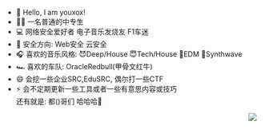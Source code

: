 - 👋 Hello, I am youxox!
- 🧑‍🎓 一名普通的中专生
- 💻 网络安全爱好者 电子音乐发烧友 F1车迷
- 🧾 安全方向: Web安全 云安全 
- 🎧 喜欢的音乐风格: 😈Deep/House 😇Tech/House 👾EDM 😤Synthwave
- 🏎️ 喜欢的车队: OracleRedbull(甲骨文红牛)
- 😄 会挖一些企业SRC,EduSRC, 偶尔打一些CTF 
- ⚡ 会不定期更新一些工具或者一些有意思内容或技巧</br>
还有就是: 都()哥们 哈哈哈🤣
<!---
youxox/youxox is a ✨ special ✨ repository because its `README.md` (this file) appears on your GitHub profile.
You can click the Preview link to take a look at your changes.
--->
<img align="right" src="https://github-readme-stats.vercel.app/api?username=youxox&show_icons=true&icon_color=CE1D2D&text_color=718096&bg_color=ffffff&hide_title=true" />
